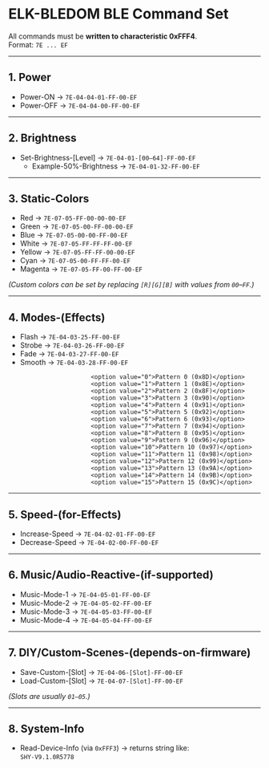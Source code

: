 # ELK-BLEDOM BLE Command Set

All commands must be **written to characteristic 0xFFF4**.  
Format: `7E ... EF`

---

## 1. Power
- Power-ON → `7E-04-04-01-FF-00-EF`  
- Power-OFF → `7E-04-04-00-FF-00-EF`  

---

## 2. Brightness
- Set-Brightness-[Level] → `7E-04-01-[00–64]-FF-00-EF`  
  - Example-50%-Brightness → `7E-04-01-32-FF-00-EF`  

---

## 3. Static-Colors
- Red → `7E-07-05-FF-00-00-00-EF`  
- Green → `7E-07-05-00-FF-00-00-EF`  
- Blue → `7E-07-05-00-00-FF-00-EF`  
- White → `7E-07-05-FF-FF-FF-00-EF`  
- Yellow → `7E-07-05-FF-FF-00-00-EF`  
- Cyan → `7E-07-05-00-FF-FF-00-EF`  
- Magenta → `7E-07-05-FF-00-FF-00-EF`  

*(Custom colors can be set by replacing `[R][G][B]` with values from `00`–`FF`.)*  

---

## 4. Modes-(Effects)
- Flash → `7E-04-03-25-FF-00-EF`  
- Strobe → `7E-04-03-26-FF-00-EF`  
- Fade → `7E-04-03-27-FF-00-EF`  
- Smooth → `7E-04-03-28-FF-00-EF`  

 ```
                        <option value="0">Pattern 0 (0x8D)</option>
                        <option value="1">Pattern 1 (0x8E)</option>
                        <option value="2">Pattern 2 (0x8F)</option>
                        <option value="3">Pattern 3 (0x90)</option>
                        <option value="4">Pattern 4 (0x91)</option>
                        <option value="5">Pattern 5 (0x92)</option>
                        <option value="6">Pattern 6 (0x93)</option>
                        <option value="7">Pattern 7 (0x94)</option>
                        <option value="8">Pattern 8 (0x95)</option>
                        <option value="9">Pattern 9 (0x96)</option>
                        <option value="10">Pattern 10 (0x97)</option>
                        <option value="11">Pattern 11 (0x98)</option>
                        <option value="12">Pattern 12 (0x99)</option>
                        <option value="13">Pattern 13 (0x9A)</option>
                        <option value="14">Pattern 14 (0x9B)</option>
                        <option value="15">Pattern 15 (0x9C)</option>
 ```

---

## 5. Speed-(for-Effects)
- Increase-Speed → `7E-04-02-01-FF-00-EF`  
- Decrease-Speed → `7E-04-02-00-FF-00-EF`  

---

## 6. Music/Audio-Reactive-(if-supported)
- Music-Mode-1 → `7E-04-05-01-FF-00-EF`  
- Music-Mode-2 → `7E-04-05-02-FF-00-EF`  
- Music-Mode-3 → `7E-04-05-03-FF-00-EF`  
- Music-Mode-4 → `7E-04-05-04-FF-00-EF`  

---

## 7. DIY/Custom-Scenes-(depends-on-firmware)
- Save-Custom-[Slot] → `7E-04-06-[Slot]-FF-00-EF`  
- Load-Custom-[Slot] → `7E-04-07-[Slot]-FF-00-EF`  

*(Slots are usually `01–05`.)*  

---

## 8. System-Info
- Read-Device-Info (via `0xFFF3`) → returns string like:  
  `SHY-V9.1.0R5778`  